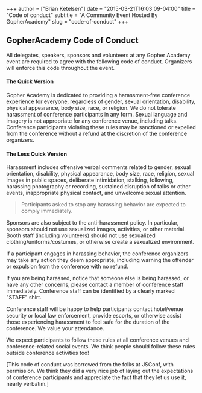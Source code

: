 +++
author = ["Brian Ketelsen"]
date = "2015-03-21T16:03:09-04:00"
title = "Code of conduct"
subtitle = "A Community Event Hosted By GopherAcademy"
slug = "code-of-conduct"
+++

<h2>GopherAcademy Code of Conduct</h2>
    <p>All delegates, speakers, sponsors and volunteers at any Gopher Academy event are required to agree with the following code of conduct. Organizers will enforce this code throughout the event.</p>

<h4>The Quick Version</h4>

<p>
Gopher Academy is dedicated to providing a harassment-free conference experience for everyone, regardless of gender, sexual orientation, disability, physical appearance, body size, race, or religion. We do not tolerate harassment of conference participants in any form. Sexual language and imagery is not appropriate for any conference venue, including talks. Conference participants violating these rules may be sanctioned or expelled from the conference without a refund at the discretion of the conference organizers.</p>

<h4>The Less Quick Version</h4>
<p>
Harassment includes offensive verbal comments related to gender, sexual orientation, disability, physical appearance, body size, race, religion, sexual images in public spaces, deliberate intimidation, stalking, following, harassing photography or recording, sustained disruption of talks or other events, inappropriate physical contact, and unwelcome sexual attention.</p>
 

<blockquote>Participants asked to stop any harassing behavior are expected to comply immediately.</blockquote>

<p>
Sponsors are also subject to the anti-harassment policy. In particular, sponsors should not use sexualized images, activities, or other material. Booth staff (including volunteers) should not use sexualized clothing/uniforms/costumes, or otherwise create a sexualized environment.</p>

<p>
If a participant engages in harassing behavior, the conference organizers may take any action they deem appropriate, including warning the offender or expulsion from the conference with no refund.</p>

<p>
If you are being harassed, notice that someone else is being harassed, or have any other concerns, please contact a member of conference staff immediately. Conference staff can be identified by a clearly marked "STAFF" shirt.</p>

<p>
Conference staff will be happy to help participants contact hotel/venue security or local law enforcement, provide escorts, or otherwise assist those experiencing harassment to feel safe for the duration of the conference. We value your attendance.
</p>

<p>
We expect participants to follow these rules at all conference venues and conference-related social events.  We think people should follow these rules outside conference activities too!</p>

<p>
[This code of conduct was borrowed from the folks at JSConf, with permission.  We think they did a very nice job of laying out the expectations of conference participants and appreciate the fact that they let us use it, nearly verbatim.]</p>


